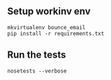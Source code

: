 ## Setup workinv env

    mkvirtualenv bounce_email
    pip install -r requirements.txt

## Run the tests

    nosetests --verbose
